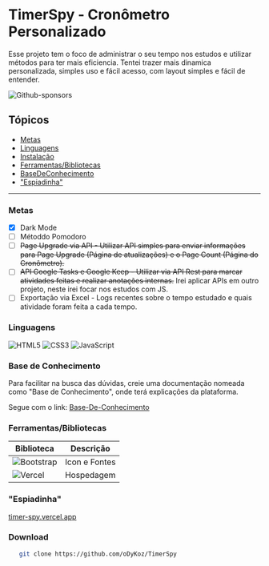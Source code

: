 # TimerSpy - Cronômetro Personalizado

Esse projeto tem o foco de administrar o seu tempo nos estudos e utilizar métodos para ter mais eficiencia. Tentei trazer mais dinamica personalizada, 
simples uso e fácil acesso, com layout simples e fácil de entender.

![Github-sponsors](https://img.shields.io/badge/sponsor-30363D?style=for-the-badge&logo=GitHub-Sponsors&logoColor=#EA4AAA)

## Tópicos

- [Metas](#metas)
- [Linguagens](#linguagens)
- [Instalação](#download)
- [Ferramentas/Bibliotecas](#ferramentasbibliotecas)
- [BaseDeConhecimento](#base-de-conhecimento)
- ["Espiadinha"](#espiadinha)

  
-------------
### Metas 

- [x] Dark Mode
- [ ] Métoddo Pomodoro
- [ ] ~~Page Upgrade via API - Utilizar API simples para enviar informações para Page Upgrade (Página de atualizações) e o Page Count (Página do Cronômetro).~~
- [ ] ~~API Google Tasks e Google Keep - Utilizar via API Rest para marcar atividades feitas e realizar anotações internas.~~
Irei aplicar APIs em outro projeto, neste irei focar nos estudos com JS.
- [ ] Exportação via Excel - Logs recentes sobre o tempo estudado e quais atividade foram feita a cada tempo.

### Linguagens

   ![HTML5](https://img.shields.io/badge/html5-%23E34F26.svg?style=for-the-badge&logo=html5&logoColor=white)
  ![CSS3](https://img.shields.io/badge/css3-%231572B6.svg?style=for-the-badge&logo=css3&logoColor=white)
  ![JavaScript](https://img.shields.io/badge/javascript-%23323330.svg?style=for-the-badge&logo=javascript&logoColor=%23F7DF1E)

### Base de Conhecimento

Para facilitar na busca das dúvidas, creie uma documentação nomeada como "Base de Conhecimento", onde terá explicações da plataforma.

Segue com o link: [Base-De-Conhecimento](https://docs.google.com/document/d/10X7UbAitMSftVkc-XETh0Qp5RnOwMsVaPnYoSbQGpBQ/edit?usp=sharing)

### Ferramentas/Bibliotecas

| Biblioteca  | Descrição   | 
|-------------|-------------|
| ![Bootstrap](https://img.shields.io/badge/bootstrap-%238511FA.svg?style=for-the-badge&logo=bootstrap&logoColor=white)      | Icon e Fontes     | 
| ![Vercel](https://img.shields.io/badge/vercel-%23000000.svg?style=for-the-badge&logo=vercel&logoColor=white)      | Hospedagem      | 

### "Espiadinha"

[timer-spy.vercel.app](https://timer-spy.vercel.app/)

### Download

```bash
   git clone https://github.com/oDyKoz/TimerSpy
